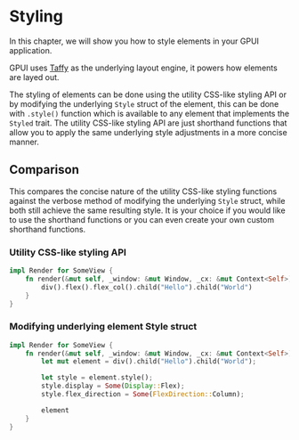 # Styling

In this chapter, we will show you how to style elements in your GPUI application.

GPUI uses [Taffy](https://github.com/DioxusLabs/taffy) as the underlying layout engine, it powers how elements are layed out.

The styling of elements can be done using the utility CSS-like styling API or by modifying the underlying `Style` struct of the element, this can be done with `.style()` function which is available to any element that implements the `Styled` trait. The utility CSS-like styling API are just shorthand functions that allow you to apply the same underlying style adjustments in a more concise manner.

## Comparison

This compares the concise nature of the utility CSS-like styling functions against the verbose method of modifying the underlying `Style` struct, while both still achieve the same resulting style. It is your choice if you would like to use the shorthand functions or you can even create your own custom shorthand functions.

### Utility CSS-like styling API

```rust
impl Render for SomeView {
    fn render(&mut self, _window: &mut Window, _cx: &mut Context<Self>) -> impl IntoElement {
        div().flex().flex_col().child("Hello").child("World")
    }
}
```

### Modifying underlying element Style struct

```rust
impl Render for SomeView {
    fn render(&mut self, _window: &mut Window, _cx: &mut Context<Self>) -> impl IntoElement {
        let mut element = div().child("Hello").child("World");

        let style = element.style();
        style.display = Some(Display::Flex);
        style.flex_direction = Some(FlexDirection::Column);

        element
    }
}
```
